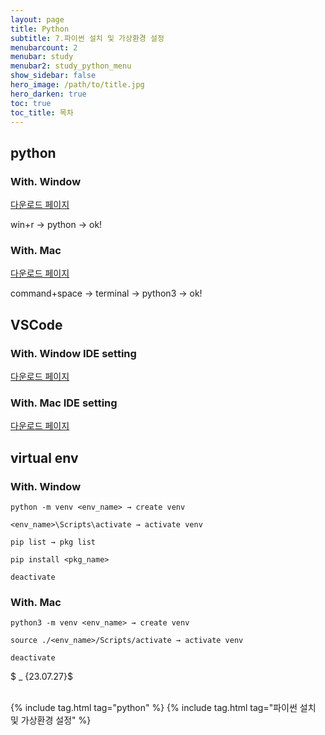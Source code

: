 ```yaml
---
layout: page
title: Python
subtitle: 7.파이썬 설치 및 가상환경 설정
menubarcount: 2
menubar: study
menubar2: study_python_menu
show_sidebar: false
hero_image: /path/to/title.jpg
hero_darken: true
toc: true
toc_title: 목차
---
```


## **python**

### **With. Window**

[다운로드 페이지](https://www.python.org/downloads/)

win+r → python → ok!

### **With. Mac**

[다운로드 페이지](https://www.python.org/downloads/macos/)

command+space → terminal → python3 → ok!

## **VSCode**

### **With. Window IDE setting**

[다운로드 페이지](https://code.visualstudio.com/)

### **With. Mac IDE setting**

[다운로드 페이지](https://code.visualstudio.com/)

## **virtual env**

### **With. Window**
```
python -m venv <env_name> → create venv

<env_name>\Scripts\activate → activate venv

pip list → pkg list

pip install <pkg_name>

deactivate
```
### **With. Mac**
```
python3 -m venv <env_name> → create venv

source ./<env_name>/Scripts/activate → activate venv

deactivate
```

$ _ {23.07.27}$<br/><br/>

{% include tag.html tag="python" %}  {% include tag.html tag="파이썬 설치 및 가상환경 설정" %}